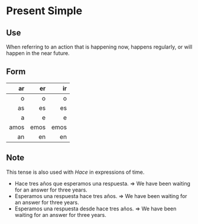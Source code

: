 # Present Simple

## Use
When referring to an action that is happening now, happens regularly, or will happen in the near future.

## Form

   ar |  er  | ir
 ----:|-----:|----:
    o |    o |    o
   as |   es |   es
    a |    e |    e
 amos | emos | emos
   an |   en |   en

## Note
This tense is also used with _Hace_ in expressions of time.
 - Hace tres años que esperamos una respuesta. => We have been waiting for an answer for three years.
 - Esperamos una respuesta hace tres años. => We have been waiting for an answer for three years.
 - Esperamos una respuesta desde hace tres años. => We have been waiting for an answer for three years.
